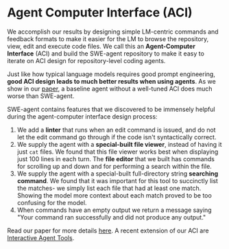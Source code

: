 # Agent Computer Interface (ACI)

We accomplish our results by designing simple LM-centric commands and feedback formats to make it easier for the LM to browse the repository, view, edit and execute code files. We call this an **Agent-Computer Interface** (ACI) and build the SWE-agent repository to make it easy to iterate on ACI design for repository-level coding agents.

Just like how typical language models requires good prompt engineering, **good ACI design leads to much better results when using agents**. As we show in our [paper](https://arxiv.org/abs/2405.15793), a baseline agent without a well-tuned ACI does much worse than SWE-agent.

SWE-agent contains features that we discovered to be immensely helpful during the agent-computer interface design process:

1. We add a **linter** that runs when an edit command is issued, and do not let the edit command go through if the code isn't syntactically correct.
2. We supply the agent with a **special-built file viewer**, instead of having it just `cat` files. We found that this file viewer works best when displaying just 100 lines in each turn. The **file editor** that we built has commands for scrolling up and down and for performing a search within the file.
3. We supply the agent with a special-built full-directory string **searching command**. We found that it was important for this tool to succinctly list the matches- we simply list each file that had at least one match. Showing the model more context about each match proved to be too confusing for the model.
4. When commands have an empty output we return a message saying "Your command ran successfully and did not produce any output."

Read our paper for more details [here](https://arxiv.org/abs/2405.15793).
A recent extension of our ACI are [Interactive Agent Tools](iat.md).